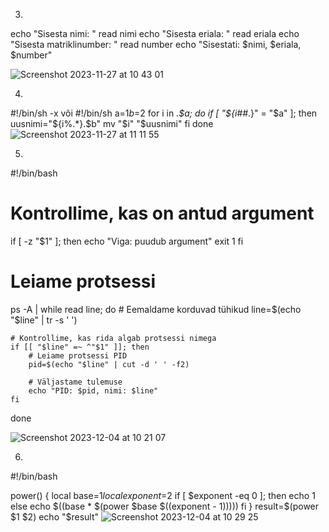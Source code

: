 3.
echo "Sisesta nimi: "
read nimi
echo "Sisesta eriala: "
read eriala
echo "Sisesta matriklinumber: "
read number
echo "Sisestati: $nimi, $eriala, $number"

![Screenshot 2023-11-27 at 10 43 01](https://github.com/viksike/opsys2023/assets/144438506/30eb6470-846a-4361-b447-ea2100659d3b)

4.
#!/bin/sh -x või #!/bin/sh
a=$1
b=$2
for i in *.$a; do
  if [ "${i##*.}" = "$a" ]; then
    uusnimi="${i%.*}.$b"
    mv "$i" "$uusnimi"
  fi
done
![Screenshot 2023-11-27 at 11 11 55](https://github.com/viksike/opsys2023/assets/144438506/30672d86-91d0-4da9-a3c8-18937028961b)

5.
#!/bin/bash

# Kontrollime, kas on antud argument
if [ -z "$1" ]; then
    echo "Viga: puudub argument"
    exit 1
fi

# Leiame protsessi
ps -A | while read line; do
    # Eemaldame korduvad tühikud
    line=$(echo "$line" | tr -s ' ')

    # Kontrollime, kas rida algab protsessi nimega
    if [[ "$line" =~ ^"$1" ]]; then
        # Leiame protsessi PID
        pid=$(echo "$line" | cut -d ' ' -f2)

        # Väljastame tulemuse
        echo "PID: $pid, nimi: $line"
    fi
done

![Screenshot 2023-12-04 at 10 21 07](https://github.com/viksike/opsys2023/assets/144438506/5745ab91-e00d-475a-9a7c-7753015eb768)

6.
#!/bin/bash

power() {
    local base=$1
    local exponent=$2
    if [ $exponent -eq 0 ]; then
        echo 1
    else
        echo $((base * $(power $base $((exponent - 1)))))
    fi
}
result=$(power $1 $2)
echo "$result"
![Screenshot 2023-12-04 at 10 29 25](https://github.com/viksike/opsys2023/assets/144438506/8d3e6e20-3d0f-4f47-a856-adcf4a9819ad)
